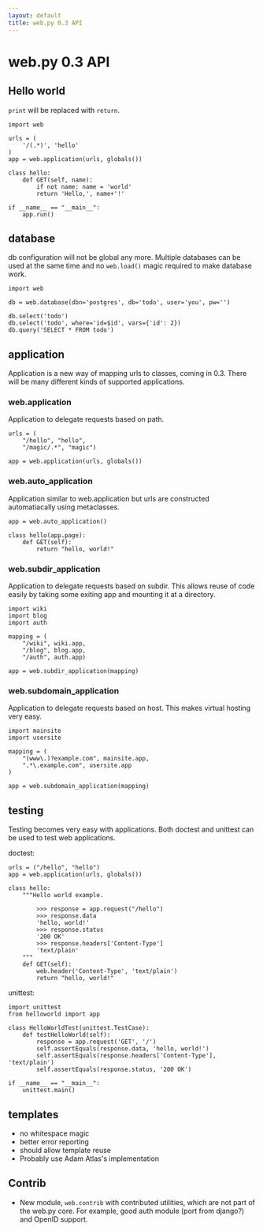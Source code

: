 ```yaml
---
layout: default
title: web.py 0.3 API
---
```


# web.py 0.3 API

## Hello world

`print` will be replaced with `return`.

    import web

    urls = (
        '/(.*)', 'hello'
    )
    app = web.application(urls, globals())

    class hello:        
        def GET(self, name):
            if not name: name = 'world'
            return 'Hello,', name+'!'

    if __name__ == "__main__": 
        app.run()

## database

db configuration will not be global any more. Multiple databases can be used at the same time and no `web.load()` magic required to make database work.

    import web

    db = web.database(dbn='postgres', db='todo', user='you', pw='')

    db.select('todo')
    db.select('todo', where='id=$id', vars={'id': 2})
    db.query('SELECT * FROM todo')

## application
Application is a new way of mapping urls to classes, coming in 0.3.
There will be many different kinds of supported applications.

### web.application
Application to delegate requests based on path.

    urls = (
        "/hello", "hello", 
        "/magic/.*", "magic")

    app = web.application(urls, globals())

### web.auto_application
Application similar to web.application but urls are constructed automatiacally using metaclasses.

    app = web.auto_application()

    class hello(app.page):
        def GET(self):
            return "hello, world!"

### web.subdir_application
Application to delegate requests based on subdir.
This allows reuse of code easily by taking some exiting app and mounting it at a directory.

    import wiki
    import blog
    import auth

    mapping = (
        "/wiki", wiki.app, 
        "/blog", blog.app,
        "/auth", auth.app)
    
    app = web.subdir_application(mapping)

### web.subdomain_application
Application to delegate requests based on host.
This makes virtual hosting very easy.

    import mainsite
    import usersite

    mapping = (
        "(www\.)?example.com", mainsite.app,
        ".*\.example.com", usersite.app
    )

    app = web.subdomain_application(mapping)

## testing

Testing becomes very easy with applications. Both doctest and unittest can be used to test web applications.

doctest:

    urls = ("/hello", "hello")
    app = web.application(urls, globals())
    
    class hello:
        """Hello world example.

            >>> response = app.request("/hello")
            >>> response.data
            'hello, world!'
            >>> response.status
            '200 OK'
            >>> response.headers['Content-Type']
            'text/plain'
        """
        def GET(self):
            web.header('Content-Type', 'text/plain')
            return "hello, world!"

unittest:

    import unittest
    from helloworld import app

    class HelloWorldTest(unittest.TestCase):
        def testHelloWorld(self):
            response = app.request('GET', '/')
            self.assertEquals(response.data, 'hello, world!')
            self.assertEquals(response.headers['Content-Type'], 'text/plain')
            self.assertEquals(response.status, '200 OK')

    if __name__ == "__main__":
        unittest.main()

## templates

* no whitespace magic
* better error reporting
* should allow template reuse
* Probably use Adam Atlas's implementation

## Contrib

* New module, `web.contrib` with contributed utilities, which are not part of the web.py core. For example, good auth module (port from django?) and OpenID support.


